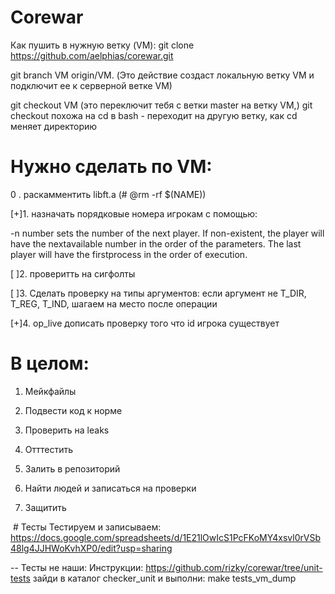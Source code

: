# Сorewar

Как пушить в нужную ветку (VM):
git clone https://github.com/aelphias/corewar.git


git branch VM origin/VM. (Это действие создаст локальную ветку VM  и подключит ее к серверной ветке VM)


git checkout VM (это переключит тебя с ветки master на ветку VM,)
git checkout похожа на  cd в bash - переходит на другую ветку, как cd меняет директорию
# Нужно сделать по VM:

0 . раскамментить libft.a (#	@rm -rf $(NAME))

[+]1. назначать порядковые номера игрокам с помощью:

-n number sets the number of the next player. If non-existent, the player will have the nextavailable number in the order of the parameters. The last player will have the firstprocess in the order of execution.

[ ]2. проверитть на сигфолты

[ ]3. Сделать проверку на типы аргументов: если аргумент не T_DIR, T_REG, T_IND, шагаем на место после операции

[+]4. op_live дописать проверку того что id игрока существует

# В целом:
1. Мейкфайлы

2. Подвести код к норме

3. Проверить на leaks

4. Отттестить

5. Залить в репозиторий

6. Найти людей и записаться на проверки

7. Защитить

 # Тесты
Тестируем и записываем:
 https://docs.google.com/spreadsheets/d/1E21lOwIcS1PcFKoMY4xsvl0rVSb48lg4JJHWoKvhXP0/edit?usp=sharing

 --
 Тесты не наши:
 Инструкции: https://github.com/rizky/corewar/tree/unit-tests
 зайди в каталог checker_unit и выполни: make tests_vm_dump
 
